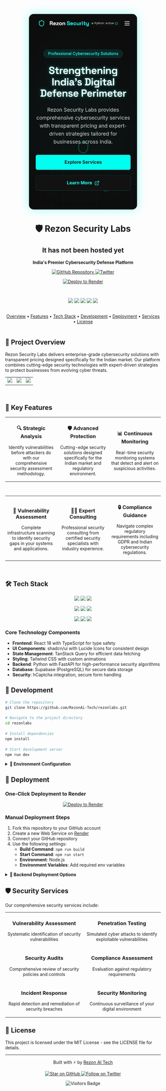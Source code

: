 
<div align="center">
  <img src="public/og-image.jpg" alt="Rezon Security Labs" width="350px" style="border-radius: 15px; box-shadow: 0 0 30px rgba(0, 255, 240, 0.4);" />
  
  <h1>🛡️ Rezon Security Labs</h1>
<h2> It has not been hosted yet </h2>
  <p>
    <strong>India's Premier Cybersecurity Defense Platform</strong>
  </p>
  
  <p>
    <a href="https://github.com/RezonAi-Tech/rezonlabs">
      <img src="https://img.shields.io/badge/GitHub-RezonAi_Tech-blue?style=for-the-badge&logo=github" alt="GitHub Repository" />
    </a>
    <a href="https://x.com/PrakharYud">
      <img src="https://img.shields.io/badge/Twitter-@PrakharYud-1DA1F2?style=for-the-badge&logo=twitter&logoColor=white" alt="Twitter" />
    </a>
  </p>
  
  <p>
    <a href="https://render.com/deploy?repo=https://github.com/RezonAi-Tech/rezonlabs">
      <img src="https://render.com/images/deploy-to-render-button.svg" alt="Deploy to Render" height="35px" />
    </a>
  </p>

  <br/>
  
  <p>
    <img src="https://img.shields.io/badge/React-18-61DAFB?style=flat-square&logo=react" />
    <img src="https://img.shields.io/badge/TypeScript-5-3178C6?style=flat-square&logo=typescript" />
    <img src="https://img.shields.io/badge/Vite-Latest-646CFF?style=flat-square&logo=vite" />
    <img src="https://img.shields.io/badge/Tailwind-CSS-38B2AC?style=flat-square&logo=tailwind-css" />
    <img src="https://img.shields.io/badge/Python-3.9-3776AB?style=flat-square&logo=python" />
  </p>
</div>

<br />

<div align="center">
  <a href="#project-overview">Overview</a> •
  <a href="#key-features">Features</a> •
  <a href="#tech-stack">Tech Stack</a> •
  <a href="#development">Development</a> •
  <a href="#deployment">Deployment</a> •
  <a href="#security-services">Services</a> •
  <a href="#license">License</a>
</div>

<br />

## 🔐 Project Overview

Rezon Security Labs delivers enterprise-grade cybersecurity solutions with transparent pricing designed specifically for the Indian market. Our platform combines cutting-edge security technologies with expert-driven strategies to protect businesses from evolving cyber threats.

<p align="center">
  <table>
    <tr>
      <td align="center">
        <img src="https://img.shields.io/badge/Industry-Cybersecurity-red?style=flat-square" />
      </td>
      <td align="center">
        <img src="https://img.shields.io/badge/Focus-Indian_Market-orange?style=flat-square" />
      </td>
      <td align="center">
        <img src="https://img.shields.io/badge/Approach-Transparency-green?style=flat-square" />
      </td>
    </tr>
  </table>
</p>

<br/>

## 🚀 Key Features

<div align="center">
  <table>
    <tr>
      <td width="33%" align="center">
        <h3>🔍 Strategic Analysis</h3>
        <p>Identify vulnerabilities before attackers do with our comprehensive security assessment methodology.</p>
      </td>
      <td width="33%" align="center">
        <h3>🛡️ Advanced Protection</h3>
        <p>Cutting-edge security solutions designed specifically for the Indian market and regulatory environment.</p>
      </td>
      <td width="33%" align="center">
        <h3>📊 Continuous Monitoring</h3>
        <p>Real-time security monitoring systems that detect and alert on suspicious activities.</p>
      </td>
    </tr>
  </table>
</div>

<br/>

<div align="center">
  <table>
    <tr>
      <td width="33%" align="center">
        <h3>🔐 Vulnerability Assessment</h3>
        <p>Complete infrastructure scanning to identify security gaps in your systems and applications.</p>
      </td>
      <td width="33%" align="center">
        <h3>👨‍💻 Expert Consulting</h3>
        <p>Professional security consulting from certified security specialists with industry experience.</p>
      </td>
      <td width="33%" align="center">
        <h3>🔒 Compliance Guidance</h3>
        <p>Navigate complex regulatory requirements including GDPR and Indian cybersecurity regulations.</p>
      </td>
    </tr>
  </table>
</div>

<br/>

## 🛠️ Tech Stack

<p align="center">
  <img src="https://img.shields.io/badge/Frontend-React_18-61DAFB?style=for-the-badge&logo=react" />
  <img src="https://img.shields.io/badge/Language-TypeScript_5-3178C6?style=for-the-badge&logo=typescript" />
  <img src="https://img.shields.io/badge/Build_Tool-Vite-646CFF?style=for-the-badge&logo=vite" />
</p>

<p align="center">
  <img src="https://img.shields.io/badge/Styling-Tailwind_CSS-38B2AC?style=for-the-badge&logo=tailwind-css" />
  <img src="https://img.shields.io/badge/Backend-Python_3.9-3776AB?style=for-the-badge&logo=python" />
  <img src="https://img.shields.io/badge/API-FastAPI-009688?style=for-the-badge&logo=fastapi" />
</p>

<p align="center">
  <img src="https://img.shields.io/badge/Database-Supabase-3ECF8E?style=for-the-badge&logo=supabase" />
  <img src="https://img.shields.io/badge/State_Management-TanStack_Query-FF4154?style=for-the-badge&logo=react-query" />
  <img src="https://img.shields.io/badge/UI_Components-shadcn/ui-000000?style=for-the-badge" />
</p>

### Core Technology Components

- **Frontend**: React 18 with TypeScript for type safety
- **UI Components**: shadcn/ui with Lucide Icons for consistent design
- **State Management**: TanStack Query for efficient data fetching
- **Styling**: Tailwind CSS with custom animations
- **Backend**: Python with FastAPI for high-performance security algorithms
- **Database**: Supabase (PostgreSQL) for secure data storage
- **Security**: hCaptcha integration, secure form handling

## 🔧 Development

```bash
# Clone the repository
git clone https://github.com/RezonAi-Tech/rezonlabs.git

# Navigate to the project directory
cd rezonlabs

# Install dependencies
npm install

# Start development server
npm run dev
```

<details>
<summary><b>🔑 Environment Configuration</b></summary>
<br>
The application uses Supabase for backend services. To set up your local environment:

1. Create a Supabase project at [supabase.com](https://supabase.com)
2. Add required tables as per the schema in `database/schema.sql`
3. Connect your application using the Supabase client details

</details>

## 🚀 Deployment

### One-Click Deployment to Render

<p align="center">
  <a href="https://render.com/deploy?repo=https://github.com/RezonAi-Tech/rezonlabs">
    <img src="https://render.com/images/deploy-to-render-button.svg" alt="Deploy to Render" />
  </a>
</p>

### Manual Deployment Steps

1. Fork this repository to your GitHub account
2. Create a new Web Service on [Render](https://render.com)
3. Connect your GitHub repository
4. Use the following settings:
   - **Build Command**: `npm run build`
   - **Start Command**: `npm run start`
   - **Environment**: Node.js
   - **Environment Variables**: Add required env variables

<details>
<summary><b>🐍 Backend Deployment Options</b></summary>
<br>
The Python backend can be deployed separately using:

- Render (Web Services for Python apps)
- Heroku (with Python buildpack)
- AWS Lambda (for serverless functions)
- Google Cloud Run (containerized Python applications)

</details>

## 🛡️ Security Services

Our comprehensive security services include:

<div align="center">
  <table>
    <tr>
      <td width="50%" align="center">
        <h3>Vulnerability Assessment</h3>
        <p>Systematic identification of security vulnerabilities</p>
      </td>
      <td width="50%" align="center">
        <h3>Penetration Testing</h3>
        <p>Simulated cyber attacks to identify exploitable vulnerabilities</p>
      </td>
    </tr>
    <tr>
      <td width="50%" align="center">
        <h3>Security Audits</h3>
        <p>Comprehensive review of security policies and controls</p>
      </td>
      <td width="50%" align="center">
        <h3>Compliance Assessment</h3>
        <p>Evaluation against regulatory requirements</p>
      </td>
    </tr>
    <tr>
      <td width="50%" align="center">
        <h3>Incident Response</h3>
        <p>Rapid detection and remediation of security breaches</p>
      </td>
      <td width="50%" align="center">
        <h3>Security Monitoring</h3>
        <p>Continuous surveillance of your digital environment</p>
      </td>
    </tr>
  </table>
</div>

## 📝 License

This project is licensed under the MIT License - see the LICENSE file for details.

---

<div align="center">
  <p>Built with ⚡ by <a href="https://github.com/RezonAi-Tech">Rezon AI Tech</a></p>
  
  <p>
    <a href="https://github.com/RezonAi-Tech/rezonlabs">
      <img src="https://img.shields.io/badge/Star_on_GitHub-RezonLabs-blue?style=for-the-badge&logo=github" alt="Star on GitHub" />
    </a>
    <a href="https://x.com/PrakharYud">
      <img src="https://img.shields.io/badge/Follow-@PrakharYud-1DA1F2?style=for-the-badge&logo=twitter&logoColor=white" alt="Follow on Twitter" />
    </a>
  </p>
  
  <p>
    <img src="https://api.visitorbadge.io/api/visitors?path=rezonlabs&label=Visitors&labelColor=%23000000&countColor=%2300FFF0" alt="Visitors Badge" />
  </p>
</div>
